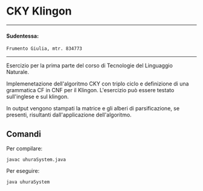 
# CKY Klingon

---

#### Sudentessa: 
    Frumento Giulia, mtr. 834773

---

Esercizio per la prima parte del corso di Tecnologie del Linguaggio Naturale.

Implemenetazione dell'algoritmo CKY con triplo ciclo e definizione di una grammatica CF in CNF per il Klingon.
L'esercizio può essere testato sull'inglese e sul klingon.

In output vengono stampati la matrice e gli alberi di parsificazione, se presenti, risultanti dall'applicazione
dell'algoritmo.

## Comandi
Per compilare:

    javac uhuraSystem.java

Per eseguire:

    java uhuraSystem
